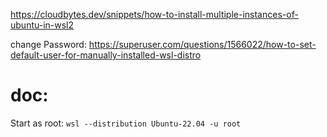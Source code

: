 https://cloudbytes.dev/snippets/how-to-install-multiple-instances-of-ubuntu-in-wsl2

change Password: https://superuser.com/questions/1566022/how-to-set-default-user-for-manually-installed-wsl-distro

# doc:
Start as root:
`wsl --distribution Ubuntu-22.04 -u root`
